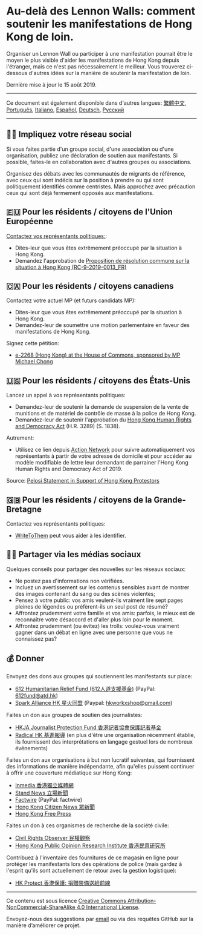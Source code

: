 # Au-delà des Lennon Walls: comment soutenir les manifestations de Hong Kong de loin.

Organiser un Lennon Wall ou participer à une manifestation pourrait être le moyen le plus visible d'aider les manifestations de Hong Kong depuis l'étranger, mais ce n'est pas nécessairement le meilleur. Vous trouverez ci-dessous d'autres idées sur la manière de soutenir la manifestation de loin. 

Dernière mise à jour le 15 août 2019.

---

Ce document est également disponible dans d'autres langues: [繁體中文](README-繁體中文.md), [Português](README-Portugues.md), [Italiano](README-Italiano.md), [Español](README-Español.md), [Deutsch](README-Deutsch.md), [Русский](README-Russian.md)

---

## 🧓🏻 Impliquez votre réseau social

Si vous faites partie d'un groupe social, d'une association ou d'une organisation, publiez une déclaration de soutien aux manifestants. Si possible, faites-le en collaboration avec d'autres groupes ou associations. 

Organisez des débats avec les communautés de migrants de référence, avec ceux qui sont indécis sur la position à prendre ou qui sont politiquement identifiés comme centristes. Mais approchez avec précaution ceux qui sont déjà fermement opposés aux manifestations.

## 🇪🇺 Pour les résidents / citoyens de l'Union Européenne

[Contactez vos représentants politiques:](http://www.europarl.europa.eu/meps/en/search/advanced):

- Dites-leur que vous êtes extrêmement préoccupé par la situation à Hong Kong.
- Demandez l'approbation de [Proposition de résolution commune sur la situation à Hong Kong (RC-9-2019-0013_FR)](https://www.europarl.europa.eu/doceo/document/RC-9-2019-0013_FR.html)

## 🇨🇦 Pour les résidents / citoyens canadiens

Contactez votre actuel MP (et futurs candidats MP):

- Dites-leur que vous êtes extrêmement préoccupé par la situation à Hong Kong.
- Demandez-leur de soumettre une motion parlementaire en faveur des manifestations de Hong Kong. 

Signez cette pétition:

- [e-2268 (Hong Kong) at the House of Commons, sponsored by MP Michael Chong](https://petitions.ourcommons.ca/en/Petition/Details?Petition=e-2268)

## 🇺🇸 Pour les résidents / citoyens des États-Unis

Lancez un appel à vos représentants politiques:

- Demandez-leur de soutenir la demande de suspension de la vente de munitions et de matériel de contrôle de masse à la police de Hong Kong.
- Demandez-leur de soutenir l'approbation du [Hong Kong Human Rights and Democracy Act](https://www.rubio.senate.gov/public/_cache/files/7030f464-ac78-4af9-a5d1-55151ca3b6f8/C89816EECDFDE0D75FB8EC98DDEC4803.mdm19812.pdf) (H.R. 3289) (S. 1838).

Autrement: 

- Utilisez ce lien depuis [Action Network](https://actionnetwork.org/letters/co-sponsor-hong-kong-human-rights-and-democracy-act-of-2019) pour suivre automatiquement vos représentants à partir de votre adresse de domicile et pour accéder au modèle modifiable de lettre leur demandant de parrainer l'Hong Kong Human Rights and Democracy Act of 2019.

Source: [Pelosi Statement in Support of Hong Kong Protestors](https://www.speaker.gov/newsroom/8519-3/)


## 🇬🇧 Pour les résidents / citoyens de la Grande-Bretagne

Contactez vos représentants politiques:

- [WriteToThem](http://writetothem.com) peut vous aider à les identifier.

## 🤳🏼 Partager via les médias sociaux

Quelques conseils pour partager des nouvelles sur les réseaux sociaux:

- Ne postez pas d'informations non vérifiées.
- Incluez un avertissement sur les contenus sensibles avant de montrer des images contenant du sang ou des scènes violentes;
- Pensez à votre public: vos amis veulent-ils vraiment lire sept pages pleines de légendes ou préfèrent-ils un seul post de résumé?
- Affrontez prudemment votre famille et vos amis: parfois, le mieux est de reconnaître votre désaccord et d'aller plus loin pour le moment.
- Affrontez prudemment (ou évitez) les trolls: voulez-vous vraiment gagner dans un débat en ligne avec une personne que vous ne connaissez pas?

## 💰 Donner

Envoyez des dons aux groupes qui soutiennent les manifestants sur place:

- [612 Humanitarian Relief Fund (612人道支援基金)](https://www.facebook.com/612Fund/) (PayPal: 612fund@atd.hk)
- [Spark Alliance HK 星火同盟](https://www.facebook.com/sparkalliancehk/posts/2042900022663786) (Paypal: hkworkxshop@gmail.com)

Faites un don aux groupes de soutien des journalistes:

- [HKJA Journalist Protection Fund 香港記者協會保護記者基金](https://gogetfunding.com/hkjaraisefund/)
- [Radical HK 基進報導](https://radicalhk.com/about/donation/) (en plus d'être une organisation récemment établie, ils fournissent des interprétations en langage gestuel lors de nombreux événements)

Faites un don aux organisations à but non lucratif suivantes, qui fournissent des informations de manière indépendante, afin qu'elles puissent continuer à offrir une couverture médiatique sur Hong Kong:

- [Inmedia 香港獨立媒體網](http://www.inmediahk.net/donate) 
- [Stand News 立場新聞](https://mystand.thestandnews.com/) 
- [Factwire](https://www.factwire.org/backus/) (PayPal: factwire)
- [Hong Kong Citizen News 眾新聞](https://www.hkcnews.com/aboutus/)
- [Hong Kong Free Press](https://www.hongkongfp.com/support-hkfp/)

Faites un don à ces organismes de recherche de la société civile:

- [Civil Rights Observer 民權觀察](https://www.hkcro.org/fundraising/)
- [Hong Kong Public Opinion Research Institute 香港民意研究所](https://www.pori.hk/donation) 

Contribuez à l'inventaire des fournitures de ce magasin en ligne pour protéger les manifestants lors des opérations de police (mais gardez à l'esprit qu'ils sont actuellement de retour avec la gestion logistique):

- [HK Protect 香港保護: 捐贈裝備送給前線](https://hkprotect.org/shop/%e4%bf%9d%e8%ad%b7%e8%a3%9d%e5%82%99/%e6%8d%90%e8%b4%88%e8%a3%9d%e5%82%99%e9%80%81%e7%b5%a6%e5%89%8d%e7%b7%9a/)

---

Ce contenu est sous licence [Creative Commons Attribution-NonCommercial-ShareAlike 4.0 International License](http://creativecommons.org/licenses/by-nc-sa/4.0/).

Envoyez-nous des suggestions par [email](mailto:hi@hongkonggong.com) ou via des requêtes GitHub sur la manière d’améliorer ce projet.
